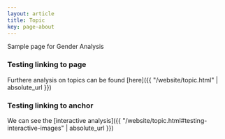 ```yaml
---
layout: article
title: Topic
key: page-about
---
```


Sample page for Gender Analysis

### Testing linking to page
Furthere analysis on topics can be found [here]({{ "/website/topic.html" | absolute_url }})


### Testing linking to anchor
We can see the [interactive analysis]({{ "/website/topic.html#testing-interactive-images" | absolute_url }})